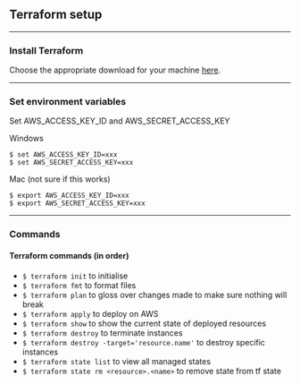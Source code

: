 ## Terraform setup

--- 

### Install Terraform

Choose the appropriate download for your machine [here](https://developer.hashicorp.com/terraform/downloads?product_intent=terraform).

---

### Set environment variables

Set AWS_ACCESS_KEY_ID and AWS_SECRET_ACCESS_KEY

Windows
```
$ set AWS_ACCESS_KEY_ID=xxx
$ set AWS_SECRET_ACCESS_KEY=xxx
```

Mac (not sure if this works)
```
$ export AWS_ACCESS_KEY_ID=xxx
$ export AWS_SECRET_ACCESS_KEY=xxx

```

---

### Commands


#### Terraform commands (in order)

- `$ terraform init` to initialise
- `$ terraform fmt` to format files
- `$ terraform plan` to gloss over changes made to make sure nothing will break
- `$ terraform apply` to deploy on AWS
- `$ terraform show` to show the current state of deployed resources
- `$ terraform destroy` to terminate instances
- `$ terraform destroy -target='resource.name'` to destroy specific instances
- `$ terraform state list` to view all managed states
- `$ terraform state rm <resource>.<name>` to remove state from tf state
